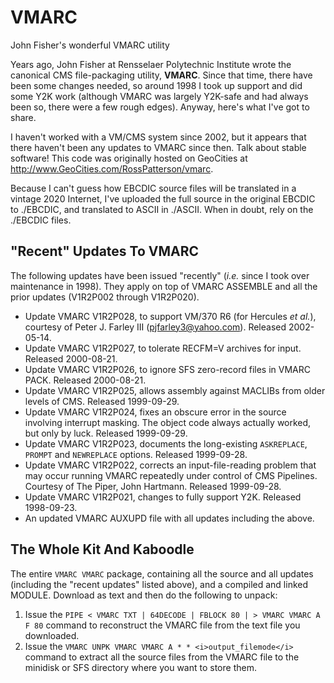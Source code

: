 # VMARC
John Fisher's wonderful VMARC utility

Years ago, John Fisher at Rensselaer Polytechnic Institute wrote the canonical CMS file-packaging utility, **VMARC**.  Since that time, there have been some changes needed, so around 1998 I took up support and did some Y2K work (although VMARC was largely Y2K-safe and had always been so, there were a few rough edges).  Anyway, here's what I've got to share.

I haven't worked with a VM/CMS system since 2002, but it appears that there haven't been any updates to VMARC since then.  Talk about stable software!  This code was originally hosted on GeoCities at http://www.GeoCities.com/RossPatterson/vmarc.

Because I can't guess how EBCDIC source files will be translated in a vintage 2020 Internet, I've uploaded the full source in the original EBCDIC to ./EBCDIC, and translated to ASCII in ./ASCII.  When in doubt, rely on the ./EBCDIC files.

## "Recent" Updates To VMARC 

The following updates have been issued "recently" (_i.e._ since I took over maintenance in 1998).  They apply on top of VMARC ASSEMBLE and all the prior updates (V1R2P002 through V1R2P020).
* Update VMARC V1R2P028, to support VM/370 R6 (for Hercules _et al._), courtesy of Peter J. Farley III (pjfarley3@yahoo.com).  Released 2002-05-14.
* Update VMARC V1R2P027, to tolerate RECFM=V archives for input.  Released 2000-08-21.
* Update VMARC V1R2P026, to ignore SFS zero-record files in VMARC PACK.  Released 2000-08-21.
* Update VMARC V1R2P025, allows assembly against MACLIBs from older levels of CMS. Released 1999-09-29.
* Update VMARC V1R2P024, fixes an obscure error in the source involving interrupt masking.  The object code always actually worked, but only by luck.  Released 1999-09-29.
* Update VMARC V1R2P023, documents the long-existing `ASKREPLACE`, `PROMPT` and `NEWREPLACE` options.  Released 1999-09-28.
* Update VMARC V1R2P022, corrects an input-file-reading problem that may occur running VMARC repeatedly under control of CMS Pipelines. Courtesy of The Piper, John Hartmann.  Released 1999-09-28.
* Update VMARC V1R2P021, changes to fully support Y2K.  Released 1998-09-23.
* An updated VMARC AUXUPD file with all updates including the above.

## The Whole Kit And Kaboodle
The entire `VMARC VMARC` package, containing all the source and all updates (including the "recent updates" listed above), and a compiled and linked MODULE.  Download as text and then do the following to unpack:
1. Issue the `PIPE < VMARC TXT | 64DECODE | FBLOCK 80 | > VMARC VMARC A F 80` command to reconstruct the VMARC file from the text file you downloaded.
1. Issue the `VMARC UNPK VMARC VMARC A * * <i>output_filemode</i>` command to extract all the source files from the VMARC file to the minidisk or SFS directory where you want to store them.